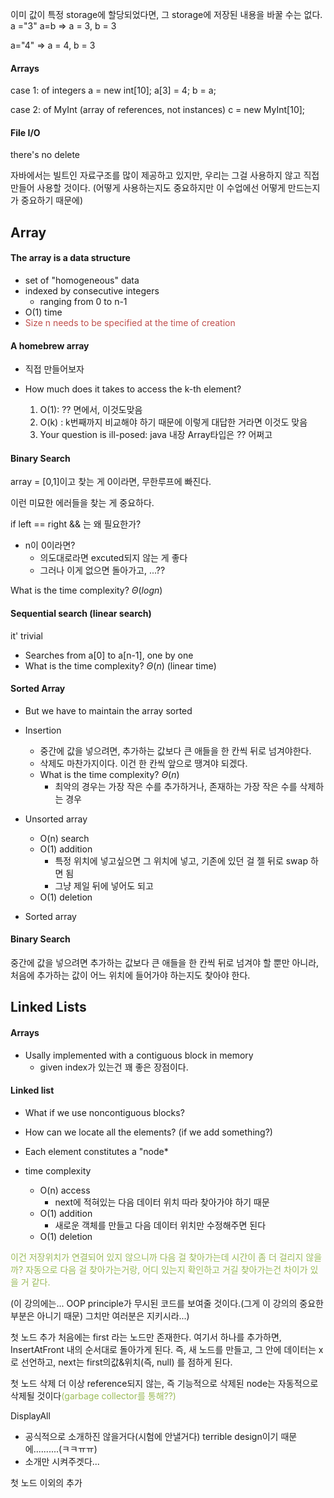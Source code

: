 이미 값이 특정 storage에 할당되었다면, 그 storage에 저장된 내용을 바꿀 수는 없다.
a ="3"
a=b
⇒ a = 3, b = 3

a="4"
⇒ a = 4, b = 3


#### Arrays
case 1: of integers
a = new int[10];
a[3] = 4;
b = a;


case 2: of MyInt (array of references, not instances)
c = new MyInt[10];

#### File I/O
there's no delete

자바에서는 빌트인 자료구조를 많이 제공하고 있지만, 우리는 그걸 사용하지 않고 직접 만들어 사용할 것이다. (어떻게 사용하는지도 중요하지만 이 수업에선 어떻게 만드는지가 중요하기 때문에)

## Array
#### The array is a data structure
* set of "homogeneous" data
* indexed by consecutive integers
	* ranging from 0 to n-1
* O(1) time 
* <font color="#c0504d">Size n needs to be specified at the time of creation</font>

#### A homebrew array
* 직접 만들어보자

* How much does it takes to access the k-th element?
	1. O(1): ?? 면에서, 이것도맞음
	2. O(k) : k번째까지 비교해야 하기 때문에 이렇게 대답한 거라면 이것도 맞음
	3. Your question is ill-posed: java 내장 Array타입은 ?? 어쩌고


#### Binary Search
array = [0,1]이고 찾는 게 0이라면, 무한루프에 빠진다.

이런 미묘한 에러들을 찾는 게 중요하다.

if left == right && 는 왜 필요한가?
* n이 0이라면?
	* 의도대로라면 excuted되지 않는 게 좋다
	* 그러나 이게 없으면 돌아가고, ...??

What is the time complexity? $Θ(logn)$

#### Sequential search (linear search)
it' trivial

* Searches from a[0] to a[n-1], one by one
* What is the time complexity? $Θ(n)$ (linear time)

#### Sorted Array
* But we have to maintain the array sorted
* Insertion
	* 중간에 값을 넣으려면, 추가하는 값보다 큰 애들을 한 칸씩 뒤로 넘겨야한다.
	* 삭제도 마찬가지이다. 이건 한 칸씩 앞으로 땡겨야 되겠다.
	* What is the time complexity? $Θ(n)$
		* 최악의 경우는 가장 작은 수를 추가하거나, 존재하는 가장 작은 수를 삭제하는 경우 

* Unsorted array
	* O(n) search
	* O(1) addition
		* 특정 위치에 넣고싶으면 그 위치에 넣고, 기존에 있던 걸 젤 뒤로 swap 하면 됨
		* 그냥 제일 뒤에 넣어도 되고
	* O(1) deletion

* Sorted array


#### Binary Search
중간에 값을 넣으려면 추가하는 값보다 큰 애들을 한 칸씩 뒤로 넘겨야 할 뿐만 아니라, 처음에 추가하는 값이 어느 위치에 들어가야 하는지도 찾아야 한다.




## Linked Lists
#### Arrays
* Usally implemented with a contiguous block in memory 
	* given index가 있는건 꽤 좋은 장점이다.

#### Linked list
* What if we use noncontiguous blocks?
* How can we locate all the elements? (if we add something?)

* Each element constitutes a "node*

* time complexity
	* O(n) access
		* next에 적혀있는 다음 데이터 위치 따라 찾아가야 하기 때문
	* O(1) addition
		* 새로운 객체를 만들고 다음 데이터 위치만 수정해주면 된다
	* O(1) deletion

<font color="#9bbb59">이건 저장위치가 연결되어 있지 않으니까 다음 걸 찾아가는데 시간이 좀 더 걸리지 않을까? 자동으로 다음 걸 찾아가는거랑, 어디 있는지 확인하고 거길 찾아가는건 차이가 있을 거 같다.</font>


(이 강의에는... OOP principle가 무시된 코드를 보여줄 것이다.(그게 이 강의의 중요한 부분은 아니기 때문) 그치만 여러분은 지키시라...)



첫 노드 추가
처음에는 first 라는 노드만 존재한다. 여기서 하나를 추가하면,
InsertAtFront 내의 순서대로 돌아가게 된다.
즉, 새 노드를 만들고, 그 안에 데이터는 x로 선언하고, next는 first의값&위치(즉, null) 를 점하게 된다.


첫 노드 삭제
더 이상 reference되지 않는, 즉 기능적으로 삭제된 node는 자동적으로 삭제될 것이다<font color="#9bbb59">(garbage collector를 통해??)</font>

DisplayAll
* 공식적으로 소개하진 않을거다(시험에 안낼거다) terrible design이기 때문에..........(ㅋㅋㅠㅠ)
* 소개만 시켜주겟다...


첫 노드 이외의 추가
